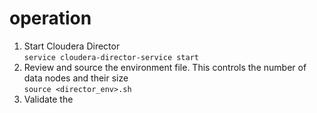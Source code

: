 # operation
1. Start Cloudera Director  
`service cloudera-director-service start`
2. Review and source the environment file.  This controls the number of data nodes and their size  
`source <director_env>.sh`
3. Validate the <script>.conf file  
`cloudera-director validate <script>.conf`  
4. Create the cluster  
`cloudera-director-bootstrap <script>.conf`
5. Log files in  
`~/.cloudera-director/logs/application.log`  
# configuration files
sample configuration files are in `/usr/lib64/cloudera-director/client`  
https://github.com/cloudera/director-scripts  

